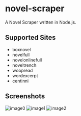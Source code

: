 # novel-scraper
A Novel Scraper written in Node.js.
## Supported Sites
* boxnovel
* novelfull
* novelonlinefull
* noveltrench
* woopread
* wordexcerpt
* centinni
## Screenshots
![image0](https://i.imgur.com/YRoZog4.png)
![image1](https://i.imgur.com/wemM9Zt.png)
![image2](https://i.imgur.com/o3rlGkd.png)
